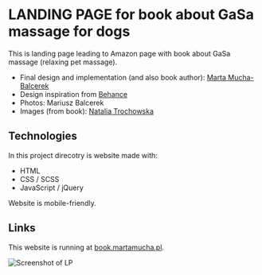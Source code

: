 # LANDING PAGE for book about GaSa massage for dogs

This is landing page leading to Amazon page with book about GaSa massage (relaxing pet massage).

- Final design and implementation (and also book author): [Marta Mucha-Balcerek](https://www.linkedin.com/in/m-mucha-balcerek/)
- Design inspiration from [Behance](https://www.behance.net/gallery/125070235/book-selling-website)
- Photos: Mariusz Balcerek
- Images (from book): [Natalia Trochowska](https://www.instagram.com/nata_trochowska_illustrations/)

## Technologies

In this project direcotry is website made with:

- HTML
- CSS / SCSS
- JavaScript / jQuery

Website is mobile-friendly.

## Links

This website is running at [book.martamucha.pl](https://book.martamucha.pl/).

![Screenshot of LP](./images/image-for-readme.png)

